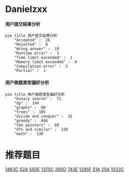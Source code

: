 # Danielzxx

<!-- tabs:start -->



#### **用户提交结果分析**

```mermaid
pie title 用户提交结果分析
    "Accepted" :  26
    "Rejected" :  0
    "Wrong answer" :  19
    "Runtime error" :  1
    "Time limit exceeded" :  1
    "Memory limit exceeded" :  0
    "Compilation error" :  2
    "Partial" :  1
```

#### **用户做题类型偏好分析**

```mermaid
pie title 用户做题类型偏好分析
    "binary search" :  71
    "dp" :  144
    "graphs" :  88
    "trees" :  105
    "divide and conquer" :  32
    "greedy" :  846
    "two pointers" :  68
    "dfs and similar" :  138
    "math" :  138
```



<!-- tabs:end -->
# 推荐题目
[1463C](https://codeforces.com/contest/1463/problem/C)
[52A](https://codeforces.com/contest/52/problem/A)
[550E](https://codeforces.com/contest/550/problem/E)
[1375C](https://codeforces.com/contest/1375/problem/C)
[260D](https://codeforces.com/contest/260/problem/D)
[743E](https://codeforces.com/contest/743/problem/E)
[1295F](https://codeforces.com/contest/1295/problem/F)
[51A](https://codeforces.com/contest/51/problem/A)
[25A](https://codeforces.com/contest/25/problem/A)
[1033C](https://codeforces.com/contest/1033/problem/C)
